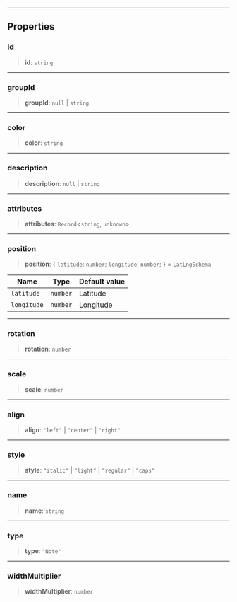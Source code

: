 ***

## Properties

### id

> **id**: `string`

***

### groupId

> **groupId**: `null` | `string`

***

### color

> **color**: `string`

***

### description

> **description**: `null` | `string`

***

### attributes

> **attributes**: `Record`\<`string`, `unknown`>

***

### position

> **position**: \{ `latitude`: `number`; `longitude`: `number`; } = `LatLngSchema`

| Name        | Type     | Default value |
| ----------- | -------- | ------------- |
| `latitude`  | `number` | Latitude      |
| `longitude` | `number` | Longitude     |

***

### rotation

> **rotation**: `number`

***

### scale

> **scale**: `number`

***

### align

> **align**: `"left"` | `"center"` | `"right"`

***

### style

> **style**: `"italic"` | `"light"` | `"regular"` | `"caps"`

***

### name

> **name**: `string`

***

### type

> **type**: `"Note"`

***

### widthMultiplier

> **widthMultiplier**: `number`
